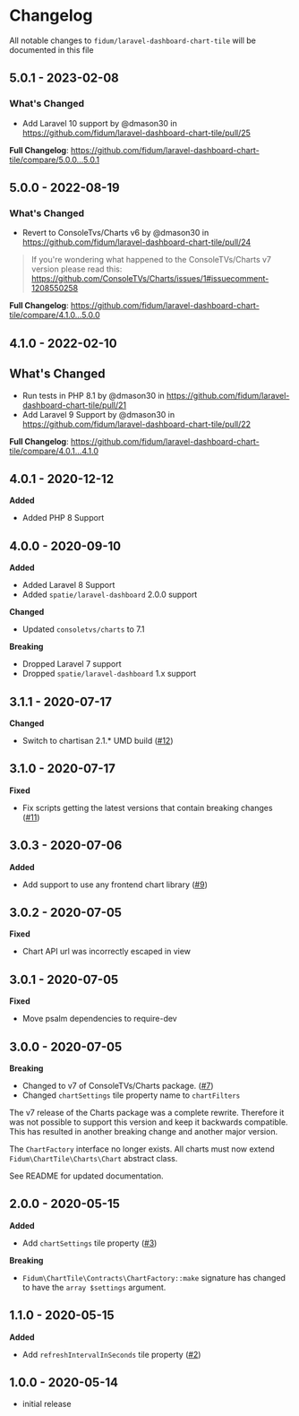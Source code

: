 # Changelog

All notable changes to `fidum/laravel-dashboard-chart-tile` will be documented in this file

## 5.0.1 - 2023-02-08

### What's Changed

- Add Laravel 10 support by @dmason30 in https://github.com/fidum/laravel-dashboard-chart-tile/pull/25

**Full Changelog**: https://github.com/fidum/laravel-dashboard-chart-tile/compare/5.0.0...5.0.1

## 5.0.0 - 2022-08-19

### What's Changed

- Revert to ConsoleTvs/Charts v6 by @dmason30 in https://github.com/fidum/laravel-dashboard-chart-tile/pull/24

> If you're wondering what happened to the ConsoleTVs/Charts v7 version please read this: https://github.com/ConsoleTVs/Charts/issues/1#issuecomment-1208550258

**Full Changelog**: https://github.com/fidum/laravel-dashboard-chart-tile/compare/4.1.0...5.0.0

## 4.1.0 - 2022-02-10

## What's Changed

- Run tests in PHP 8.1 by @dmason30 in https://github.com/fidum/laravel-dashboard-chart-tile/pull/21
- Add Laravel 9 Support by @dmason30 in https://github.com/fidum/laravel-dashboard-chart-tile/pull/22

**Full Changelog**: https://github.com/fidum/laravel-dashboard-chart-tile/compare/4.0.1...4.1.0

## 4.0.1 - 2020-12-12

**Added**

- Added PHP 8 Support

## 4.0.0 - 2020-09-10

**Added**

- Added Laravel 8 Support
- Added `spatie/laravel-dashboard` 2.0.0 support

**Changed**

- Updated `consoletvs/charts` to 7.1

**Breaking**

- Dropped Laravel 7 support
- Dropped `spatie/laravel-dashboard` 1.x support

## 3.1.1 - 2020-07-17

**Changed**

- Switch to chartisan 2.1.* UMD build ([#12](https://github.com/fidum/laravel-dashboard-chart-tile/pull/12))

## 3.1.0 - 2020-07-17

**Fixed**

- Fix scripts getting the latest versions that contain breaking changes ([#11](https://github.com/fidum/laravel-dashboard-chart-tile/pull/11))

## 3.0.3 - 2020-07-06

**Added**

- Add support to use any frontend chart library ([#9](https://github.com/fidum/laravel-dashboard-chart-tile/pull/9))

## 3.0.2 - 2020-07-05

**Fixed**

- Chart API url was incorrectly escaped in view

## 3.0.1 - 2020-07-05

**Fixed**

- Move psalm dependencies to require-dev

## 3.0.0 - 2020-07-05

**Breaking**

- Changed to v7 of ConsoleTVs/Charts package. ([#7](https://github.com/fidum/laravel-dashboard-chart-tile/pull/7))
- Changed `chartSettings` tile property name to `chartFilters`

The v7 release of the Charts package was a complete rewrite. Therefore it was not possible to support this version and
keep it backwards compatible. This has resulted in another breaking change and another major version.

The `ChartFactory` interface no longer exists. All charts must now extend `Fidum\ChartTile\Charts\Chart` abstract class.

See README for updated documentation.

## 2.0.0 - 2020-05-15

**Added**

- Add `chartSettings` tile property ([#3](https://github.com/fidum/laravel-dashboard-chart-tile/pull/3))

**Breaking**

- `Fidum\ChartTile\Contracts\ChartFactory::make` signature has changed to have the `array $settings` argument.

## 1.1.0 - 2020-05-15

**Added**

- Add `refreshIntervalInSeconds` tile property ([#2](https://github.com/fidum/laravel-dashboard-chart-tile/pull/2))

## 1.0.0 - 2020-05-14

- initial release
